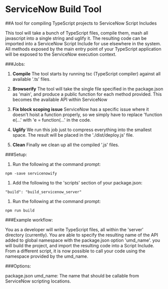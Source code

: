 # ServiceNow Build Tool

##A tool for compiling TypeScript projects to ServiceNow Script Includes

This tool will take a bunch of TypeScript files, compile them, mash all javascript into a single string and uglify it. The resulting code can be imported into a ServiceNow Script Include for use elsewhere in the system. All methods exposed by the main entry point of your TypeScript application will be exposed to the ServiceNow execution context.

###Jobs:

1. **Compile**
The tool starts by running tsc (TypeScript compiler) against all available '.ts' files.

1. **Browserify**
The tool will take the single file specified in the package.json as 'main', and produce a public function for each method provided. This becomes the available API within ServiceNow

1. **Fix block scoping issue**
ServiceNow has a specific issue where it doesn't hoist a function properly, so we simply have to replace 'function e(...' with 'e = function(...' in the code.

1. **Uglify**
We run this job just to compress everything into the smallest space. The result will be placed in the './dist/deploy.js' file.

1. **Clean**
Finally we clean up all the compiled '.js' files.

###Setup:

1. Run the following at the command prompt:

  `npm -save servicenowify`

1. Add the following to the 'scripts' section of your package.json:

  `"build": "build_servicenow_server"`

1. Run the following at the command prompt:

  `npm run build`

###Example workflow:

You as a developer will write TypeScript files, all within the 'server' directory (currently). You are able to specify the resulting name of the API added to global namespace with the package.json option 'umd_name'. you will build the project, and import the resulting code into a Script Include. From a different script, it is now possible to call your code using the namespace provided by the umd_name.

###Options:

package.json
umd_name: The name that should be callable from ServiceNow scripting locations.